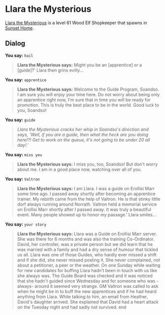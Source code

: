 # Llara the Mysterious



[Llara the Mysterious](/npc/26019) is a level 61 Wood Elf Shopkeeper that spawns in [Sunset Home](/zone/26).



## Dialog
 **You say:** `hail`



>**Llara the Mysterious says:** Might you be an [apprentice] or a [guide]?' Llara then grins evilly...

**You say:** `apprentice`



>**Llara the Mysterious says:** Welcome to the Guide Program, Soandso. I am sure you will enjoy your time here. Do not worry about being only an apprentice right now, I'm sure that in time you will be ready for promotion. This is truly the best place to be in the world. Good luck to you, Soandso!

**You say:** `guide`



>*Llara the Mysterious cracks her whip in Soandso's direction and says, 'Well, if you are a guide, then what the heck are you doing here!?! Get to work on the queue, it's not going to be under 20 all day!.'*

**You say:** `miss you`



>**Llara the Mysterious says:** I miss you, too, Soandso! But don't worry about me. I am in a good place now, watching over all of you.

**You say:** `Valtron`



>**Llara the Mysterious says:** I am Llara. I was a guide on Erollisi Marr some time ago. I passed away shortly after becoming an apprentice trainer. My rebirth came from the help of Valtron. He is that stinky little dorf always running around Norrath. Valtron held a memorial service on Erollisi Marr shortly after I passed away. It was truly a beautiful event. Many people showed up to honor my passage.' Llara smiles...

**You say:** `your story`



>**Llara the Mysterious says:** Llara was a Guide on Erollisi Marr server. She was there for 6 months and was also the training Co-Ordinator. David, her controller, was a private person but we did learn that he was married with a family and had a dry sense of humour that tickled us all. Llara was one of those Guides, who hardly ever missed a shift and if she did, she never missed posting it. She never complained, not about a petitioner, a peer or the weather. On one Sunday while waiting for new candidates for buffing Llara hadn't been in touch with us like she always was. The Guide Board was checked and it was noticed that she hadn't guided since Wednesday and for someone who was -always- around it seemed very strange. GM Valtron was called to ask when he might be in to buff the new apprentices and if he had heard anything from Llara. While talking to him, an email from Heather, David's daughter arrived. She explained that David had a heart attack on the Tuesday night and had sadly not survived.
end


